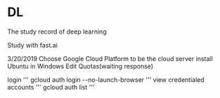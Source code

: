 # DL
The study record of deep learning

Study with fast.ai

3/20/2019
Choose Google Cloud Platform to be the cloud server
install Ubuntu in Windows
Edit Quotas(waiting response)

login
'''
gcloud auth login --no-launch-browser
'''
view credentialed accounts
'''
gcloud auth list
'''